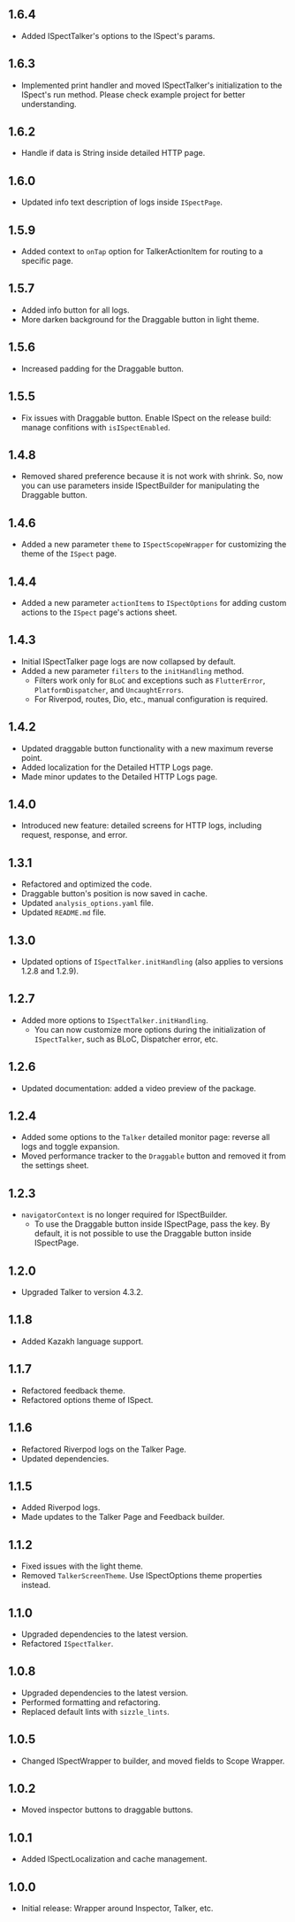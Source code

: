 ## 1.6.4
- Added ISpectTalker's options to the ISpect's params.

## 1.6.3
- Implemented print handler and moved ISpectTalker's initialization to the ISpect's run method. Please check example project for better understanding.

## 1.6.2
- Handle if data is String inside detailed HTTP page.

## 1.6.0
- Updated info text description of logs inside `ISpectPage`.

## 1.5.9
- Added context to `onTap` option for TalkerActionItem for routing to a specific page.

## 1.5.7
- Added info button for all logs.
- More darken background for the Draggable button in light theme.

## 1.5.6
- Increased padding for the Draggable button.

## 1.5.5
- Fix issues with Draggable button. Enable ISpect on the release build: manage confitions with `isISpectEnabled`.

## 1.4.8
- Removed shared preference because it is not work with shrink. So, now you can use parameters inside ISpectBuilder for manipulating the Draggable button.

## 1.4.6
- Added a new parameter `theme` to `ISpectScopeWrapper` for customizing the theme of the `ISpect` page.

## 1.4.4
- Added a new parameter `actionItems` to `ISpectOptions` for adding custom actions to the `ISpect` page's actions sheet.

## 1.4.3
- Initial ISpectTalker page logs are now collapsed by default.
- Added a new parameter `filters` to the `initHandling` method. 
  - Filters work only for `BLoC` and exceptions such as `FlutterError`, `PlatformDispatcher`, and `UncaughtErrors`.
  - For Riverpod, routes, Dio, etc., manual configuration is required.

## 1.4.2
- Updated draggable button functionality with a new maximum reverse point.
- Added localization for the Detailed HTTP Logs page.
- Made minor updates to the Detailed HTTP Logs page.

## 1.4.0
- Introduced new feature: detailed screens for HTTP logs, including request, response, and error.

## 1.3.1
- Refactored and optimized the code.
- Draggable button's position is now saved in cache.
- Updated `analysis_options.yaml` file.
- Updated `README.md` file.

## 1.3.0
- Updated options of `ISpectTalker.initHandling` (also applies to versions 1.2.8 and 1.2.9).

## 1.2.7
- Added more options to `ISpectTalker.initHandling`.
  - You can now customize more options during the initialization of `ISpectTalker`, such as BLoC, Dispatcher error, etc.

## 1.2.6
- Updated documentation: added a video preview of the package.

## 1.2.4
- Added some options to the `Talker` detailed monitor page: reverse all logs and toggle expansion.
- Moved performance tracker to the `Draggable` button and removed it from the settings sheet.

## 1.2.3
- `navigatorContext` is no longer required for ISpectBuilder.
  - To use the Draggable button inside ISpectPage, pass the key. By default, it is not possible to use the Draggable button inside ISpectPage.

## 1.2.0
- Upgraded Talker to version 4.3.2.

## 1.1.8
- Added Kazakh language support.

## 1.1.7
- Refactored feedback theme.
- Refactored options theme of ISpect.

## 1.1.6
- Refactored Riverpod logs on the Talker Page.
- Updated dependencies.

## 1.1.5
- Added Riverpod logs.
- Made updates to the Talker Page and Feedback builder.

## 1.1.2
- Fixed issues with the light theme.
- Removed `TalkerScreenTheme`. Use ISpectOptions theme properties instead.

## 1.1.0
- Upgraded dependencies to the latest version.
- Refactored `ISpectTalker`.

## 1.0.8
- Upgraded dependencies to the latest version.
- Performed formatting and refactoring.
- Replaced default lints with `sizzle_lints`.

## 1.0.5
- Changed ISpectWrapper to builder, and moved fields to Scope Wrapper.

## 1.0.2
- Moved inspector buttons to draggable buttons.

## 1.0.1
- Added ISpectLocalization and cache management.

## 1.0.0
- Initial release: Wrapper around Inspector, Talker, etc.
